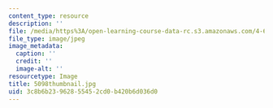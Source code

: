 ```yaml
---
content_type: resource
description: ''
file: /media/https%3A/open-learning-course-data-rc.s3.amazonaws.com/4-614-religious-architecture-and-islamic-cultures-fall-2002/3c8b6b23962855452cd0b420b6d036d0_5098thumbnail.jpg
file_type: image/jpeg
image_metadata:
  caption: ''
  credit: ''
  image-alt: ''
resourcetype: Image
title: 5098thumbnail.jpg
uid: 3c8b6b23-9628-5545-2cd0-b420b6d036d0
---
```

